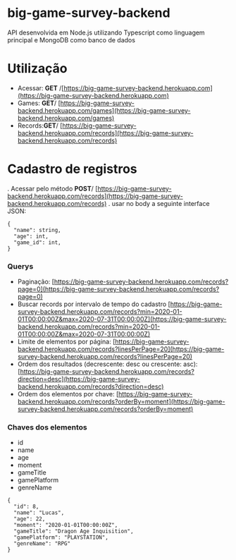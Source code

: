 # big-game-survey-backend

API desenvolvida em Node.js utilizando Typescript como linguagem principal e MongoDB como banco de dados

# Utilização

- Acessar: **GET** /[https://big-game-survey-backend.herokuapp.com](https://big-game-survey-backend.herokuapp.com)
- Games: **GET**/ [https://big-game-survey-backend.herokuapp.com/games](https://big-game-survey-backend.herokuapp.com/games)
- Records:**GET**/ [https://big-game-survey-backend.herokuapp.com/records](https://big-game-survey-backend.herokuapp.com/records)

# Cadastro de registros
. Acessar pelo método **POST**/ [https://big-game-survey-backend.herokuapp.com/records](https://big-game-survey-backend.herokuapp.com/records)
. usar no body a seguinte interface JSON:
```
{
  "name": string,
  "age": int,
  "game_id": int,
}
```

### Querys

- Paginação: [https://big-game-survey-backend.herokuapp.com/records?page=0](https://big-game-survey-backend.herokuapp.com/records?page=0)
- Buscar records por intervalo de tempo do cadastro [https://big-game-survey-backend.herokuapp.com/records?min=2020-01-01T00:00:00Z&max=2020-07-31T00:00:00Z](https://big-game-survey-backend.herokuapp.com/records?min=2020-01-01T00:00:00Z&max=2020-07-31T00:00:00Z)
- Limite de elementos por página: [https://big-game-survey-backend.herokuapp.com/records?linesPerPage=20](https://big-game-survey-backend.herokuapp.com/records?linesPerPage=20)
- Ordem dos resultados (decrescente: desc ou crescente: asc): [https://big-game-survey-backend.herokuapp.com/records?direction=desc](https://big-game-survey-backend.herokuapp.com/records?direction=desc)
- Ordem dos elementos por chave: [https://big-game-survey-backend.herokuapp.com/records?orderBy=moment](https://big-game-survey-backend.herokuapp.com/records?orderBy=moment)

### Chaves dos elementos

- id
- name
- age
- moment
- gameTitle
- gamePlatform
- genreName

```
{
  "id": 8,
  "name": "Lucas",
  "age": 22,
  "moment": "2020-01-01T00:00:00Z",
  "gameTitle": "Dragon Age Inquisition",
  "gamePlatform": "PLAYSTATION",
  "genreName": "RPG"
}
```
